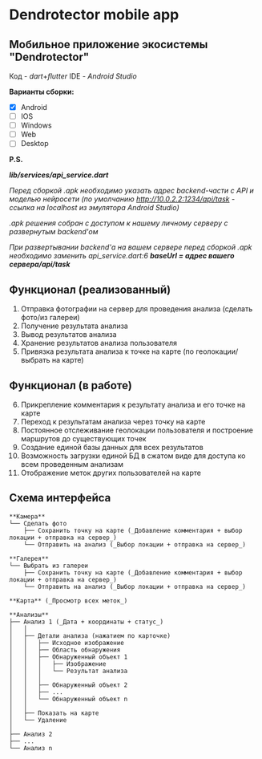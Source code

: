 # Dendrotector mobile app

## Мобильное приложение экосистемы "Dendrotector"

Код - _dart_+_flutter_
IDE - _Android Studio_

**Варианты сборки:**
- [x] Android
- [ ] IOS
- [ ] Windows
- [ ] Web
- [ ] Desktop

**P.S.**

_**lib/services/api_service.dart**_

_Перед сборкой .apk необходимо указать адрес backend-части с API и моделью нейросети (по умолчанию http://10.0.2.2:1234/api/task - ссылка на localhost из эмулятора Android Studio)_

_.apk решения собран с доступом к нашему личному серверу с развернутым backend'ом_

_При развертывании backend'а на вашем сервере перед сборкой .apk необходимо заменить api_service.dart:6 **baseUrl = *адрес вашего сервера*/api/task**_

## **Функционал** (реализованный)
1. Отправка фотографии на сервер для проведения анализа (сделать фото/из галереи)
2. Получение результата анализа
3. Вывод результатов анализа
4. Хранение результатов анализа пользователя
5. Привязка результата анализа к точке на карте (по геолокации/выбрать на карте)

## Функционал (в работе)
6. Прикрепление комментария к результату анализа и его точке на карте
7. Переход к результатам анализа через точку на карте
8. Постоянное отслеживание геолокации пользователя и построение маршрутов до существующих точек
9. Создание единой базы данных для всех результатов
10. Возможность загрузки единой БД в сжатом виде для доступа ко всем проведенным анализам
11. Отображение меток других пользователей на карте

## Схема интерфейса
    **Камера**
    └── Сделать фото
        ├── Сохранить точку на карте (_Добавление комментария + выбор локации + отправка на сервер_)
        └── Отправить на анализ (_Выбор локации + отправка на сервер_)

    **Галерея**
    └── Выбрать из галереи
        ├── Сохранить точку на карте (_Добавление комментария + выбор локации + отправка на сервер_)
        └── Отправить на анализ (_Выбор локации + отправка на сервер_)

    **Карта** (_Просмотр всех меток_)

    **Анализы**
    ├── Анализ 1 (_Дата + координаты + статус_)
    │   │
    │   ├── Детали анализа (нажатием по карточке)
    │   │   ├── Исходное изображение
    │   │   ├── Область обнаружения
    │   │   ├── Обнаруженный объект 1
    │   │   │   ├── Изображение
    │   │   │   └── Результат анализа
    │   │   │
    │   │   ├── Обнаруженный объект 2
    │   │   ├── ...
    │   │   └── Обнаруженный объект n
    │   │
    │   ├── Показать на карте
    │   └── Удаление
    │
    ├── Анализ 2
    ├── ...
    └── Анализ n   
